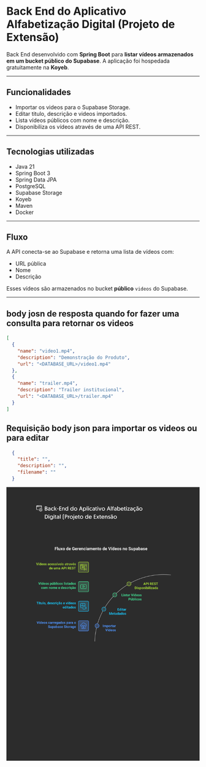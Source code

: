 
#  Back End do Aplicativo Alfabetização Digital (Projeto de Extensão)

Back End desenvolvido com **Spring Boot** para **listar vídeos armazenados em um bucket público do Supabase**. A aplicação foi hospedada gratuitamente na **Koyeb**.

---

## Funcionalidades

-  Importar os videos para o Supabase Storage.
-  Editar titulo, descrição e videos importados.
-  Lista vídeos públicos com nome e descrição.
-  Disponibiliza os vídeos através de uma API REST.

---

## Tecnologias utilizadas

- Java 21  
- Spring Boot 3  
- Spring Data JPA  
- PostgreSQL  
- Supabase Storage 
- Koyeb 
- Maven  
- Docker 

---

## Fluxo

A API conecta-se ao Supabase e retorna uma lista de vídeos com:
- URL pública  
- Nome  
- Descrição  

Esses vídeos são armazenados no bucket **público** `videos` do Supabase.

---


##  body josn de resposta quando for fazer uma consulta para retornar os videos

```json
[
  {
    "name": "video1.mp4",
    "description": "Demonstração do Produto",
    "url": "<DATABASE_URL>/video1.mp4"
  },
  {
    "name": "trailer.mp4",
    "description": "Trailer institucional",
    "url": "<DATABASE_URL>/trailer.mp4"
  }
]
```
##  Requisição body json para importar os videos ou para editar 

```json
  {
    "title": "",
    "description": "",
    "filename": ""
  }
```


<img src="https://github.com/MOliveiraDev/Alfa_Digital/blob/main/Doc/Back-End%20do%20Aplicativo%20Alfabetiza%C3%A7%C3%A3o%20Digital%20Projeto%20de%20Extens%C3%A3o.pdf"></img>
